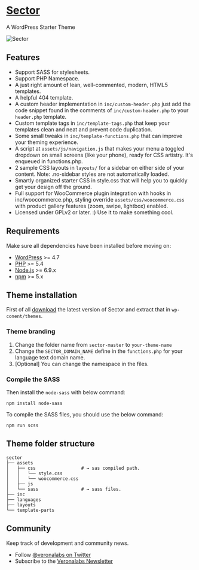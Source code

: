 # [Sector](https://veronalabs.com/products/)
A WordPress Starter Theme

![Sector](https://veronalabs.com/wp-content/uploads/2018/12/sector-logo.png "Sector")

## Features

* Support SASS for stylesheets.
* Support PHP Namespace.
* A just right amount of lean, well-commented, modern, HTML5 templates.
* A helpful 404 template.
* A custom header implementation in `inc/custom-header.php` just add the code snippet found in the comments of `inc/custom-header.php` to your `header.php` template.
* Custom template tags in `inc/template-tags.php` that keep your templates clean and neat and prevent code duplication.
* Some small tweaks in `inc/template-functions.php` that can improve your theming experience.
* A script at `assets/js/navigation.js` that makes your menu a toggled dropdown on small screens (like your phone), ready for CSS artistry. It's enqueued in functions.php.
* 2 sample CSS layouts in `layouts/` for a sidebar on either side of your content. Note: .no-sidebar styles are not automatically loaded.
* Smartly organized starter CSS in style.css that will help you to quickly get your design off the ground.
* Full support for WooCommerce plugin integration with hooks in inc/woocommerce.php, styling override `assets/css/woocommerce.css` with product gallery features (zoom, swipe, lightbox) enabled.
* Licensed under GPLv2 or later. :) Use it to make something cool.


## Requirements

Make sure all dependencies have been installed before moving on:

* [WordPress](https://wordpress.org/) >= 4.7
* [PHP](https://secure.php.net/manual/en/install.php) >= 5.4
* [Node.js](http://nodejs.org/) >= 6.9.x
* [npm](https://www.npmjs.com/) >= 5.x

## Theme installation
First of all [download](https://github.com/veronalabs/sector/archive/master.zip) the latest version of Sector and extract that in `wp-conent/themes`.

### Theme branding
1. Change the folder name from `sector-master` to `your-theme-name`
2. Change the `SECTOR_DOMAIN_NAME` define in the `functions.php` for your language text domain name.
3. [Optional] You can change the namespace in the files.

### Compile the SASS
Then install the `node-sass` with below command:

```
npm install node-sass
```

To compile the SASS files, you should use the below command:

```
npm run scss
```


## Theme folder structure

```
sector
├── assets  
│   ├── css                 # → sas compiled path.
│   │   └── style.css
│   │   └── woocommerce.css
│   ├── js
│   └── sass                # → sass files.
├── inc
├── languages
├── layouts
└── template-parts                  
```


## Community

Keep track of development and community news.

* Follow [@veronalabs on Twitter](https://twitter.com/veronalabs)
* Subscribe to the [Veronalabs Newsletter](https://veronalabs.com/)